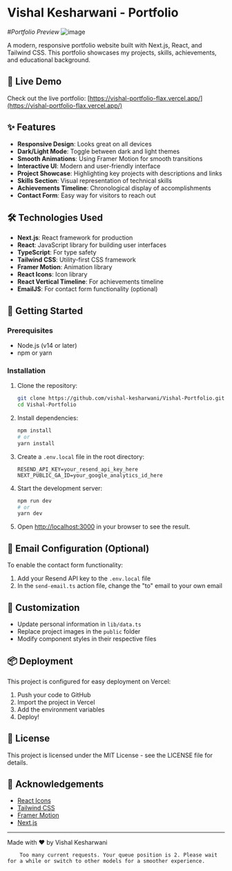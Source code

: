 


          
# Vishal Kesharwani - Portfolio

*#Portfolio Preview* ![image](https://github.com/user-attachments/assets/8ea07bdc-5880-4285-a61f-35d2a4055bcc)


A modern, responsive portfolio website built with Next.js, React, and Tailwind CSS. This portfolio showcases my projects, skills, achievements, and educational background.

## 🔗 Live Demo

Check out the live portfolio: [https://vishal-portfolio-flax.vercel.app/](https://vishal-portfolio-flax.vercel.app/)

## ✨ Features

- **Responsive Design**: Looks great on all devices
- **Dark/Light Mode**: Toggle between dark and light themes
- **Smooth Animations**: Using Framer Motion for smooth transitions
- **Interactive UI**: Modern and user-friendly interface
- **Project Showcase**: Highlighting key projects with descriptions and links
- **Skills Section**: Visual representation of technical skills
- **Achievements Timeline**: Chronological display of accomplishments
- **Contact Form**: Easy way for visitors to reach out

## 🛠️ Technologies Used

- **Next.js**: React framework for production
- **React**: JavaScript library for building user interfaces
- **TypeScript**: For type safety
- **Tailwind CSS**: Utility-first CSS framework
- **Framer Motion**: Animation library
- **React Icons**: Icon library
- **React Vertical Timeline**: For achievements timeline
- **EmailJS**: For contact form functionality (optional)

## 🚀 Getting Started

### Prerequisites

- Node.js (v14 or later)
- npm or yarn

### Installation

1. Clone the repository:
   ```bash
   git clone https://github.com/vishal-kesharwani/Vishal-Portfolio.git
   cd Vishal-Portfolio
   ```

2. Install dependencies:
   ```bash
   npm install
   # or
   yarn install
   ```

3. Create a `.env.local` file in the root directory:
   ```
   RESEND_API_KEY=your_resend_api_key_here
   NEXT_PUBLIC_GA_ID=your_google_analytics_id_here
   ```

4. Start the development server:
   ```bash
   npm run dev
   # or
   yarn dev
   ```

5. Open [http://localhost:3000](http://localhost:3000) in your browser to see the result.

## 📧 Email Configuration (Optional)

To enable the contact form functionality:

1. Add your Resend API key to the `.env.local` file
2. In the `send-email.ts` action file, change the "to" email to your own email

## 📝 Customization

- Update personal information in `lib/data.ts`
- Replace project images in the `public` folder
- Modify component styles in their respective files

## 📦 Deployment

This project is configured for easy deployment on Vercel:

1. Push your code to GitHub
2. Import the project in Vercel
3. Add the environment variables
4. Deploy!

## 📄 License

This project is licensed under the MIT License - see the LICENSE file for details.

## 🙏 Acknowledgements

- [React Icons](https://react-icons.github.io/react-icons/)
- [Tailwind CSS](https://tailwindcss.com/)
- [Framer Motion](https://www.framer.com/motion/)
- [Next.js](https://nextjs.org/)

---

Made with ❤️ by Vishal Kesharwani

        Too many current requests. Your queue position is 2. Please wait for a while or switch to other models for a smoother experience.
